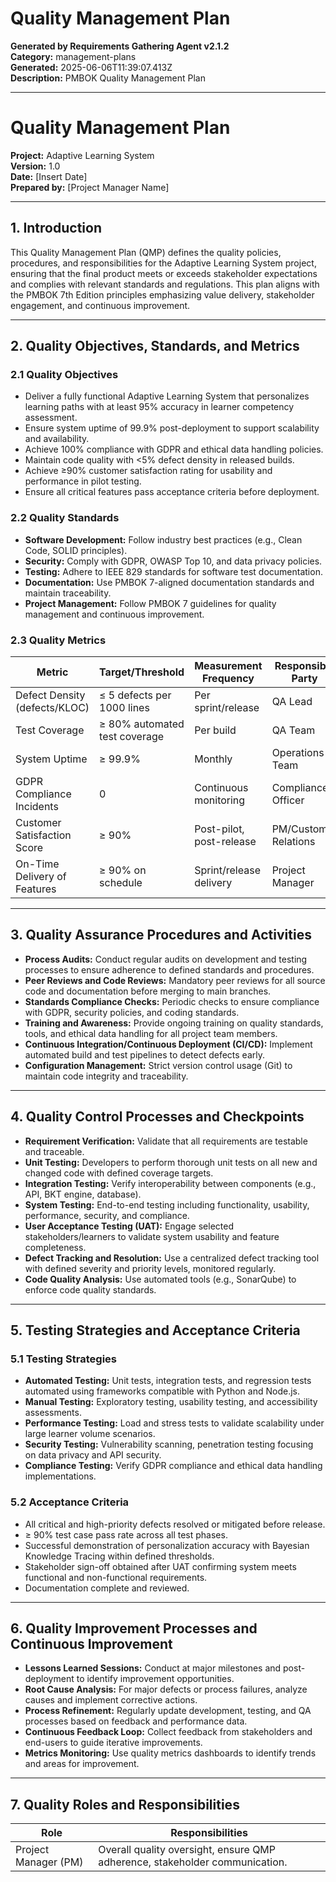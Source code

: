 # Quality Management Plan

**Generated by Requirements Gathering Agent v2.1.2**  
**Category:** management-plans  
**Generated:** 2025-06-06T11:39:07.413Z  
**Description:** PMBOK Quality Management Plan

---

# Quality Management Plan  
**Project:** Adaptive Learning System  
**Version:** 1.0  
**Date:** [Insert Date]  
**Prepared by:** [Project Manager Name]  

---

## 1. Introduction  
This Quality Management Plan (QMP) defines the quality policies, procedures, and responsibilities for the Adaptive Learning System project, ensuring that the final product meets or exceeds stakeholder expectations and complies with relevant standards and regulations. This plan aligns with the PMBOK 7th Edition principles emphasizing value delivery, stakeholder engagement, and continuous improvement.

---

## 2. Quality Objectives, Standards, and Metrics  

### 2.1 Quality Objectives  
- Deliver a fully functional Adaptive Learning System that personalizes learning paths with at least 95% accuracy in learner competency assessment.  
- Ensure system uptime of 99.9% post-deployment to support scalability and availability.  
- Achieve 100% compliance with GDPR and ethical data handling policies.  
- Maintain code quality with <5% defect density in released builds.  
- Achieve ≥90% customer satisfaction rating for usability and performance in pilot testing.  
- Ensure all critical features pass acceptance criteria before deployment.

### 2.2 Quality Standards  
- **Software Development:** Follow industry best practices (e.g., Clean Code, SOLID principles).  
- **Security:** Comply with GDPR, OWASP Top 10, and data privacy policies.  
- **Testing:** Adhere to IEEE 829 standards for software test documentation.  
- **Documentation:** Use PMBOK 7-aligned documentation standards and maintain traceability.  
- **Project Management:** Follow PMBOK 7 guidelines for quality management and continuous improvement.

### 2.3 Quality Metrics  
| Metric                         | Target/Threshold              | Measurement Frequency        | Responsible Party        |
|-------------------------------|------------------------------|-----------------------------|-------------------------|
| Defect Density (defects/KLOC) | ≤ 5 defects per 1000 lines    | Per sprint/release           | QA Lead                 |
| Test Coverage                 | ≥ 80% automated test coverage| Per build                   | QA Team                 |
| System Uptime                 | ≥ 99.9%                      | Monthly                     | Operations Team         |
| GDPR Compliance Incidents     | 0                            | Continuous monitoring       | Compliance Officer      |
| Customer Satisfaction Score  | ≥ 90%                        | Post-pilot, post-release    | PM/Customer Relations   |
| On-Time Delivery of Features | ≥ 90% on schedule            | Sprint/release delivery     | Project Manager         |

---

## 3. Quality Assurance Procedures and Activities  

- **Process Audits:** Conduct regular audits on development and testing processes to ensure adherence to defined standards and procedures.  
- **Peer Reviews and Code Reviews:** Mandatory peer reviews for all source code and documentation before merging to main branches.  
- **Standards Compliance Checks:** Periodic checks to ensure compliance with GDPR, security policies, and coding standards.  
- **Training and Awareness:** Provide ongoing training on quality standards, tools, and ethical data handling for all project team members.  
- **Continuous Integration/Continuous Deployment (CI/CD):** Implement automated build and test pipelines to detect defects early.  
- **Configuration Management:** Strict version control usage (Git) to maintain code integrity and traceability.

---

## 4. Quality Control Processes and Checkpoints  

- **Requirement Verification:** Validate that all requirements are testable and traceable.  
- **Unit Testing:** Developers to perform thorough unit tests on all new and changed code with defined coverage targets.  
- **Integration Testing:** Verify interoperability between components (e.g., API, BKT engine, database).  
- **System Testing:** End-to-end testing including functionality, usability, performance, security, and compliance.  
- **User Acceptance Testing (UAT):** Engage selected stakeholders/learners to validate system usability and feature completeness.  
- **Defect Tracking and Resolution:** Use a centralized defect tracking tool with defined severity and priority levels, monitored regularly.  
- **Code Quality Analysis:** Use automated tools (e.g., SonarQube) to enforce code quality standards.

---

## 5. Testing Strategies and Acceptance Criteria  

### 5.1 Testing Strategies  
- **Automated Testing:** Unit tests, integration tests, and regression tests automated using frameworks compatible with Python and Node.js.  
- **Manual Testing:** Exploratory testing, usability testing, and accessibility assessments.  
- **Performance Testing:** Load and stress tests to validate scalability under large learner volume scenarios.  
- **Security Testing:** Vulnerability scanning, penetration testing focusing on data privacy and API security.  
- **Compliance Testing:** Verify GDPR compliance and ethical data handling implementations.

### 5.2 Acceptance Criteria  
- All critical and high-priority defects resolved or mitigated before release.  
- ≥ 90% test case pass rate across all test phases.  
- Successful demonstration of personalization accuracy with Bayesian Knowledge Tracing within defined thresholds.  
- Stakeholder sign-off obtained after UAT confirming system meets functional and non-functional requirements.  
- Documentation complete and reviewed.

---

## 6. Quality Improvement Processes and Continuous Improvement  

- **Lessons Learned Sessions:** Conduct at major milestones and post-deployment to identify improvement opportunities.  
- **Root Cause Analysis:** For major defects or process failures, analyze causes and implement corrective actions.  
- **Process Refinement:** Regularly update development, testing, and QA processes based on feedback and performance data.  
- **Continuous Feedback Loop:** Collect feedback from stakeholders and end-users to guide iterative improvements.  
- **Metrics Monitoring:** Use quality metrics dashboards to identify trends and areas for improvement.

---

## 7. Quality Roles and Responsibilities  

| Role                    | Responsibilities                                                |
|-------------------------|----------------------------------------------------------------|
| Project Manager (PM)    | Overall quality oversight, ensure QMP adherence, stakeholder communication.